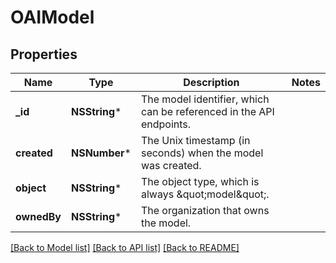 # OAIModel

## Properties
Name | Type | Description | Notes
------------ | ------------- | ------------- | -------------
**_id** | **NSString*** | The model identifier, which can be referenced in the API endpoints. | 
**created** | **NSNumber*** | The Unix timestamp (in seconds) when the model was created. | 
**object** | **NSString*** | The object type, which is always \&quot;model\&quot;. | 
**ownedBy** | **NSString*** | The organization that owns the model. | 

[[Back to Model list]](../README.md#documentation-for-models) [[Back to API list]](../README.md#documentation-for-api-endpoints) [[Back to README]](../README.md)


